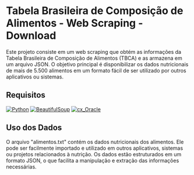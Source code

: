 
# Tabela Brasileira de Composição de Alimentos - Web Scraping - Download 

Este projeto consiste em um web scraping que obtém as informações da Tabela Brasileira de Composição de Alimentos (TBCA) e as armazena em um arquivo JSON. O objetivo principal é disponibilizar os dados nutricionais de mais de 5.500 alimentos em um formato fácil de ser utilizado por outros aplicativos ou sistemas.



## Requisitos

[![Python](https://img.shields.io/badge/Python-3.8-blue)](https://www.python.org/downloads/release/python-380/)
[![BeautifulSoup](https://img.shields.io/badge/BeautifulSoup-4.12.2-brightgreen)](https://pypi.org/project/beautifulsoup4/)
[![cx_Oracle](https://img.shields.io/badge/cx_Oracle-8.3.0-red)](https://pypi.org/project/cx-Oracle/)



## Uso dos Dados
O arquivo "alimentos.txt" contém os dados nutricionais dos alimentos. Ele pode ser facilmente importado e utilizado em outros aplicativos, sistemas ou projetos relacionados à nutrição. Os dados estão estruturados em um formato JSON, o que facilita a manipulação e extração das informações necessárias.
